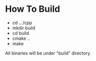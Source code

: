 
# How To Build

* cd .../cpp
* mkdir build
* cd build
* cmake ..
* make

All binaries will be under "build" directory.


